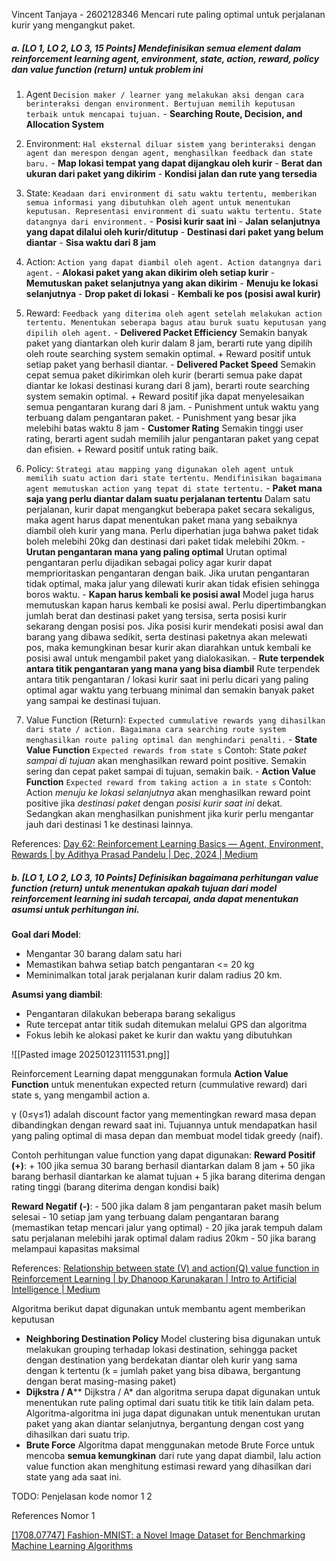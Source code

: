 Vincent Tanjaya - 2602128346
Mencari rute paling optimal untuk perjalanan kurir yang mengangkut paket.

##### a. \[LO 1, LO 2, LO 3, 15 Points] Mendefinisikan semua element dalam reinforcement learning agent, environment, state, action, reward, policy dan value function (return) untuk problem ini

1. Agent
   `Decision maker / learner yang melakukan aksi dengan cara berinteraksi dengan environment. Bertujuan memilih keputusan terbaik untuk mencapai tujuan.`
	   - **Searching Route, Decision, and Allocation System**
   
2. Environment:
   `Hal eksternal diluar sistem yang berinteraksi dengan agent dan merespon dengan agent, menghasilkan feedback dan state baru.`
	   - **Map lokasi tempat yang dapat dijangkau oleh kurir**
	   - **Berat dan ukuran dari paket yang dikirim**
	   - **Kondisi jalan dan rute yang tersedia**

3. State:
   `Keadaan dari environment di satu waktu tertentu, memberikan semua informasi yang dibutuhkan oleh agent untuk menentukan keputusan. Representasi environment di suatu waktu tertentu. State datangnya dari environment.`
	   - **Posisi kurir saat ini**
	   - **Jalan selanjutnya yang dapat dilalui oleh kurir/ditutup**
	   - **Destinasi dari paket yang belum diantar**
	   - **Sisa waktu dari 8 jam**

4. Action:
   `Action yang dapat diambil oleh agent. Action datangnya dari agent.`
	   - **Alokasi paket yang akan dikirim oleh setiap kurir**
	   - **Memutuskan paket selanjutnya yang akan dikirim**
	   - **Menuju ke lokasi selanjutnya**
	   - **Drop paket di lokasi**
	   - **Kembali ke pos (posisi awal kurir)**
   
5. Reward:
   `Feedback yang diterima oleh agent setelah melakukan action tertentu. Menentukan seberapa bagus atau buruk suatu keputusan yang dipilih oleh agent.`
	   - **Delivered Packet Efficiency**
	     Semakin banyak paket yang diantarkan oleh kurir dalam 8 jam, berarti rute yang dipilih oleh route searching system semakin optimal. 
	     + Reward positif untuk setiap paket yang berhasil diantar. 
	   - **Delivered Packet Speed**
	     Semakin cepat semua paket dikirimkan oleh kurir (berarti semua pake dapat diantar ke lokasi destinasi kurang dari 8 jam), berarti route searching system semakin optimal. 
	     + Reward positif jika dapat menyelesaikan semua pengantaran kurang dari 8 jam.
	     -  Punishment untuk waktu yang terbuang dalam pengantaran paket.
	     -  Punishment yang besar jika melebihi batas waktu 8 jam
	   - **Customer Rating**
	     Semakin tinggi user rating, berarti agent sudah memilih jalur pengantaran paket yang cepat dan efisien. 
	     + Reward positif untuk rating baik.

6. Policy:
   `Strategi atau mapping yang digunakan oleh agent untuk memilih suatu action dari state tertentu. Mendifinisikan bagaimana agent memutuskan action yang tepat di state tertentu.`
	   - **Paket mana saja yang perlu diantar dalam suatu perjalanan tertentu**
	     Dalam satu perjalanan, kurir dapat mengangkut beberapa paket secara sekaligus, maka agent harus dapat menentukan paket mana yang sebaiknya diambil oleh kurir yang mana. Perlu diperhatian juga bahwa paket tidak boleh melebihi 20kg dan destinasi dari paket tidak melebihi 20km.
	   - **Urutan pengantaran mana yang paling optimal**
	     Urutan optimal pengantaran perlu dijadikan sebagai policy agar kurir dapat memprioritaskan pengantaran dengan baik. Jika urutan pengantaran tidak optimal, maka jalur yang dilewati kurir akan tidak efisien sehingga boros waktu.
	   - **Kapan harus kembali ke posisi awal**
	     Model juga harus memutuskan kapan harus kembali ke posisi awal. Perlu dipertimbangkan jumlah berat dan destinasi paket yang tersisa, serta posisi kurir sekarang dengan posisi pos. Jika posisi kurir mendekati posisi awal dan barang yang dibawa sedikit, serta destinasi paketnya akan melewati pos, maka kemungkinan besar kurir akan diarahkan untuk kembali ke posisi awal untuk mengambil paket yang dialokasikan.
	   - **Rute terpendek antara titik pengantaran yang mana yang bisa diambil**
	     Rute terpendek antara titik pengantaran / lokasi kurir saat ini perlu dicari yang paling optimal agar waktu yang terbuang minimal dan semakin banyak paket yang sampai ke destinasi tujuan.
   
7. Value Function (Return):
   `Expected cummulative rewards yang dihasilkan dari state / action. Bagaimana cara searching route system menghasilkan route paling optimal dan menghindari penalti.`
	   - **State Value Function**
	     `Expected rewards from state s`
	     Contoh: State *paket sampai di tujuan* akan menghasilkan reward point positive. Semakin sering dan cepat paket sampai di tujuan, semakin baik.
	   - **Action Value Function**
	     `Expected reward from taking action a in state s`
	     Contoh: Action *menuju ke lokasi selanjutnya* akan menghasilkan reward point positive jika *destinasi paket* dengan *posisi kurir saat ini* dekat. Sedangkan akan menghasilkan punishment jika kurir perlu mengantar jauh dari destinasi 1 ke destinasi lainnya. 

References:
[Day 62: Reinforcement Learning Basics — Agent, Environment, Rewards | by Adithya Prasad Pandelu | Dec, 2024 | Medium](https://medium.com/@bhatadithya54764118/day-62-reinforcement-learning-basics-agent-environment-rewards-306b8e7e555c)


##### b. \[LO 1, LO 2, LO 3, 10 Points] Definisikan bagaimana perhitungan value function (return) untuk menentukan apakah tujuan dari model reinforcement learning ini sudah tercapai, anda dapat menentukan asumsi untuk perhitungan ini.

**Goal dari Model**:
- Mengantar 30 barang dalam satu hari
- Memastikan bahwa setiap batch pengantaran <= 20 kg
- Meminimalkan total jarak perjalanan kurir dalam radius 20 km.

**Asumsi yang diambil**:
- Pengantaran dilakukan beberapa barang sekaligus
- Rute tercepat antar titik sudah ditemukan melalui GPS dan algoritma
- Fokus lebih ke alokasi paket ke kurir dan waktu yang dibutuhkan


![[Pasted image 20250123111531.png]]

Reinforcement Learning dapat menggunakan formula **Action Value Function** untuk menentukan expected return (cummulative reward) dari state s, yang mengambil action a.

γ (0≤γ≤1) adalah discount factor yang mementingkan reward masa depan dibandingkan dengan reward saat ini. Tujuannya untuk mendapatkan hasil yang paling optimal di masa depan dan membuat model tidak greedy (naif). 

Contoh perhitungan value function yang dapat digunakan:
**Reward Positif (+)**:
	\+ 100 jika semua 30 barang berhasil diantarkan dalam 8 jam
	\+ 50 jika barang berhasil diantarkan ke alamat tujuan
	+ 5 jika barang diterima dengan rating tinggi (barang diterima dengan kondisi baik)

**Reward Negatif (-)**:
	\- 500 jika dalam 8 jam pengantaran paket masih belum selesai
	- 10 setiap jam yang terbuang dalam pengantaran barang (memastikan tetap mencari jalur yang optimal)
	- 20 jika jarak tempuh dalam satu perjalanan melebihi jarak optimal dalam radius 20km
	- 50 jika barang melampaui kapasitas maksimal


References:
[Relationship between state (V) and action(Q) value function in Reinforcement Learning | by Dhanoop Karunakaran | Intro to Artificial Intelligence | Medium](https://medium.com/intro-to-artificial-intelligence/relationship-between-state-v-and-action-q-value-function-in-reinforcement-learning-bb9a988c0127)

Algoritma berikut dapat digunakan untuk membantu agent memberikan keputusan
  - **Neighboring Destination Policy**
	 Model clustering bisa digunakan untuk melakukan grouping terhadap lokasi destination, sehingga packet dengan destination yang berdekatan diantar oleh kurir yang sama dengan k tertentu (k =  jumlah paket yang bisa dibawa, bergantung dengan berat masing-masing paket) 
   - **Dijkstra / A****
	 Dijkstra / A* dan algoritma serupa dapat digunakan untuk menentukan rute paling optimal dari suatu titik ke titik lain dalam peta. Algoritma-algoritma ini juga dapat digunakan untuk menentukan urutan paket yang akan diantar selanjutnya, bergantung dengan cost yang dihasilkan dari suatu trip.
   - **Brute Force**
	 Algoritma dapat menggunakan metode Brute Force untuk mencoba **semua kemungkinan** dari rute yang dapat diambil, lalu action value function akan menghitung estimasi reward yang dihasilkan dari state yang ada saat ini.


TODO: Penjelasan kode nomor 1 2


References Nomor 1

[[1708.07747] Fashion-MNIST: a Novel Image Dataset for Benchmarking Machine Learning Algorithms](https://arxiv.org/abs/1708.07747)